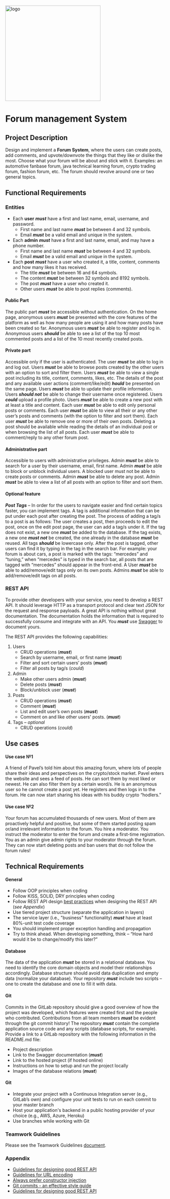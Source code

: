 <img src="https://webassets.telerikacademy.com/images/default-source/logos/telerik-academy.svg" alt="logo" width="300px" style="margin-top: 20px;"/>

# Forum management System

## Project Description
Design and implement a **Forum System**, where the users can create posts, add comments, and upvote/downvote the things that they like or dislike the most. Choose what your forum will be about and stick with it. Examples: an automotive fanbase forum, java technical learning forum, crypto trading forum, fashion forum, etc. The forum should revolve around one or two general topics.

## Functional Requirements
### Entities
- Each **user** ***must*** have a first and last name, email, username, and password.
  - First name and last name ***must*** be between 4 and 32 symbols.
  - Email ***must*** be a valid email and unique in the system.
- Each **admin** ***must*** have a first and last name, email, and may have a phone number.
  - First name and last name ***must*** be between 4 and 32 symbols.
  - Email ***must*** be a valid email and unique in the system.
- Each **post** ***must*** have a user who created it, a title, content, comments and how many likes it has received.
  - The title ***must*** be between 16 and 64 symbols.
  - The content ***must*** be between 32 symbols and 8192 symbols.
  - The post ***must*** have a user who created it.
  - Other users ***must*** be able to post replies (comments).
#### Public Part
The public part ***must*** be accessible without authentication.
On the home page, anonymous users ***must*** be presented with the core features of the platform as well as how many people are using it and how many posts have been created so far.
Anonymous users ***must*** be able to register and log in.
Anonymous users ***should*** be able to see a list of the top 10 most commented posts and a list of the 10 most recently created posts.
#### Private part
Accessible only if the user is authenticated.
The user ***must*** be able to log in and log out.
Users ***must*** be able to browse posts created by the other users with an option to sort and filter them.
Users ***must*** be able to view a single post including its title, content, comments, likes, etc. The details of the post and any available user actions (comment/like/edit) ***hould*** be presented on the same page.
Users ***must*** be able to update their profile information. Users ***should not*** be able to change their username once registered. Users ***could*** upload a profile photo.
Users ***must*** be able to create a new post with at least a title and content.
Each user ***must*** be able to edit only personal posts or comments.
Each user ***must*** be able to view all their or any other user’s posts and comments (with the option to filter and sort them).
Each user ***must*** be able to remove one or more of their own posts. Deleting a post should be available while reading the details of an individual post or when browsing the list of all posts.
Each user ***must*** be able to comment/reply to any other forum post.
#### Administrative part
Accessible to users with administrative privileges.
Admin ***must*** be able to search for a user by their username, email, first name.
Admin ***must*** be able to block or unblock individual users. A blocked user must not be able to create posts or comments.
Admin ***must*** be able to delete any post.
Admin ***must*** be able to view a list of all posts with an option to filter and sort them.
#### Optional feature
***Post Tags*** – In order for the users to navigate easier and find certain topics faster, you can implement tags. A tag is additional information that can be put under each post after creating the post. The process of adding a tag/s to a post is as follows: The user creates a post, then proceeds to edit the post, once on the edit post page, the user can add a tag/s under it. If the tag does not exist, a new one ***must*** be added to the database. If the tag exists, a new one ***must not*** be created, the one already in the database ***must*** be reused. All tags ***should*** be lowercase only.
After the post is tagged, other users can find it by typing in the tag in the search bar. For example: your forum is about cars, a post is marked with the tags: “mercedes” and “tuning,” when “mercedes” is typed in the search bar, all posts that are tagged with “mercedes” should appear in the front-end.
A User ***must*** be able to add/remove/edit tags only on its own posts. Admins ***must*** be able to add/remove/edit tags on all posts.
### REST API
To provide other developers with your service, you need to develop a REST API. It should leverage HTTP as a transport protocol and clear text JSON for the request and response payloads.
A great API is nothing without great documentation. The documentation holds the information that is required to successfully consume and integrate with an API. You ***must*** use [Swagger](https://swagger.io/) to document yours.

The REST API provides the following capabilities:

1. Users
   - CRUD operations (***must***)
   - Search by username, email, or first name (***must***)
   - Filter and sort certain users’ posts (***must***)
   - Filter all posts by tag/s (*could*)
2. Admin
    - Make other users admin (***must***)
    - Delete posts (***must***)
    - Block/unblock user (***must***)
3. Posts
    - CRUD operations (***must***)
    - Comment (***must***)
    - List and edit user’s own posts (***must***)
    - Comment on and like other users' posts. (***must***)
4. Tags – *optional*
    - CRUD operations (*could*)


## Use cases
#### Use case №1
A friend of Pavel’s told him about this amazing forum, where lots of people share their ideas and perspectives on the crypto/stock market. Pavel enters the website and sees a feed of posts. He can sort them by most liked or newest. He can also filter them by a certain word/s. He is an anonymous user so he cannot create a post yet. He registers and then logs in to the forum. He can now start sharing his ideas with his buddy crypto “hodlers.”
#### Use case №2
Your forum has accumulated thousands of new users. Most of them are proactively helpful and positive, but some of them started posting spam or/and irrelevant information to the forum. You hire a moderator. You instruct the moderator to enter the forum and create a first-time registration. You as an admin give admin rights to your moderator through the forum. They can now start deleting posts and ban users that do not follow the forum rules!

## Technical Requirements
#### General
- Follow OOP principles when coding
- Follow KISS, SOLID, DRY principles when coding
- Follow REST API design [best practices](https://florimond.dev/en/posts/2018/08/restful-api-design-13-best-practices-to-make-your-users-happy/) when designing the REST API (*see Appendix*)
- Use tiered project structure (separate the application in layers)
- The service layer (i.e., "business" functionality) ***must*** have at least 80%-unit test code coverage
- You should implement proper exception handling and propagation
- Try to think ahead. When developing something, think – “How hard would it be to change/modify this later?”
#### Database
The data of the application ***must*** be stored in a relational database. You need to identify the core domain objects and model their relationships accordingly. Database structure should avoid data duplication and empty data (normalize your database).
Your repository ***must*** include two scripts – one to create the database and one to fill it with data.
#### Git
Commits in the GitLab repository should give a good overview of how the project was developed, which features were created first and the people who contributed. Contributions from all team members ***must*** be evident through the git commit history! The repository ***must*** contain the complete application source code and any scripts (database scripts, for example).
Provide a link to a GitLab repository with the following information in the README.md file:
- Project description
- Link to the Swagger documentation (***must***)
- Link to the hosted project (if hosted online)
- Instructions on how to setup and run the project locally
- Images of the database relations (***must***)
#### Git
- Integrate your project with a Continuous Integration server (e.g., GitLab’s own) and configure your unit tests to run on each commit to your master branch
- Host your application's backend in a public hosting provider of your choice (e.g., AWS, Azure, Heroku)
- Use branches while working with Git

### Teamwork Guidelines
Please see the Teamwork Guidelines [document](https://learn.telerikacademy.com/mod/page/view.php?id=39002 "document").
### Appendix
- [Guidelines for designing good REST API](https://florimond.dev/en/posts/2018/08/restful-api-design-13-best-practices-to-make-your-users-happy/)
- [Guidelines for URL encoding](http://www.talisman.org/~erlkonig/misc/lunatech%5Ewhat-every-webdev-must-know-about-url-encoding/)
- [Always prefer constructor injection](https://www.vojtechruzicka.com/field-dependency-injection-considered-harmful/)
- [Git commits - an effective style guide](https://dev.to/pavlosisaris/git-commits-an-effective-style-guide-2kkn)
- [Guidelines for designing good REST API](https://www.sitepoint.com/build-restful-apis-best-practices/)